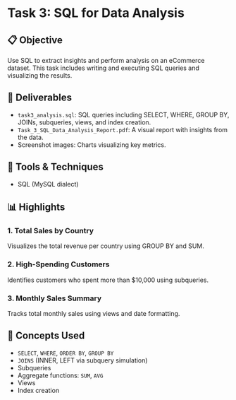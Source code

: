 # Task 3: SQL for Data Analysis

## 📋 Objective
Use SQL to extract insights and perform analysis on an eCommerce dataset. This task includes writing and executing SQL queries and visualizing the results.

## 📁 Deliverables
- `task3_analysis.sql`: SQL queries including SELECT, WHERE, GROUP BY, JOINs, subqueries, views, and index creation.
- `Task_3_SQL_Data_Analysis_Report.pdf`: A visual report with insights from the data.
- Screenshot images: Charts visualizing key metrics.

## 🧰 Tools & Techniques
- SQL (MySQL dialect)

## 📊 Highlights
### 1. Total Sales by Country
Visualizes the total revenue per country using GROUP BY and SUM.

### 2. High-Spending Customers
Identifies customers who spent more than $10,000 using subqueries.

### 3. Monthly Sales Summary
Tracks total monthly sales using views and date formatting.

## 🧠 Concepts Used
- `SELECT`, `WHERE`, `ORDER BY`, `GROUP BY`
- `JOINS` (INNER, LEFT via subquery simulation)
- Subqueries
- Aggregate functions: `SUM`, `AVG`
- Views
- Index creation
